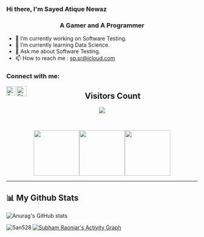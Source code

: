 ### Hi there, I'm Sayed Atique Newaz


 <h3 align="center">A Gamer and A Programmer</h3>

- 🔭 I’m currently working on Software Testing.
- 🌱 I’m currently learning Data Science.
- 💬 Ask me about Software Testing.
- 📫 How to reach me :  sp.sr@icloud.com




<h3 align="left">Connect with me:</h3>
<p align="left">

<a href="https://bd.linkedin.com/in/sayed-atique-newaz-b99052215" target="_blank">
   <img align="left" alt="Sayed Atique Newaz | Linkedin" width="24px" src="https://github.com/piyushP7pravin/piyushP7pravin/blob/master/Linkedin.svg" />
  </a>
  <a href="https://www.facebook.com/atique.eros/" target="_blank">
   <img align="left" alt="Sayed Atique Newaz | Facebook" width="26px" src="https://github.com/shakiliitju/shakiliitju/blob/main/facebook.svg" />
</a>

</p>
<div align="center">
<h2 align="centre">Visitors Count</h2>  
<p align="center"><img align="center" src="https://profile-counter.glitch.me/{5an528}/count.svg" /></p> 
<br>
</div>
<p align="center">
<img align="" height='120px' src="https://github.com/aryashah2k/aryashah2k/blob/main/assets/Geometric%20White.gif" /><img align="" height='120px' src="https://raw.githubusercontent.com/rodrigograca31/rodrigograca31/master/matrix.svg" /><img align="" height='120px' src="https://github.com/aryashah2k/aryashah2k/blob/main/assets/Geometric%20White.gif" />
</p>
<hr>

## 📊 My Github Stats

![Anurag's GitHub stats](https://github-readme-stats.vercel.app/api?username=5an528&show_icons=true&theme=cobalt)
<p><img align="left" src="https://github-readme-stats.vercel.app/api/top-langs?username=5an528&show_icons=true&locale=en&layout=compact" alt="5an528" /></p>
<a href="https://github.com/5an528/github-readme-activity-graph"><img alt="Subham Raoniar's Activity Graph" src="https://activity-graph.herokuapp.com/graph?username=5an528&bg_color=0D1117&color=5BCDEC&line=5BCDEC&point=FFFFFF&hide_border=true" /></a>
